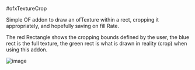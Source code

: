 #ofxTextureCrop

Simple OF addon to draw an ofTexture within a rect, cropping it appropriately, and hopefully saving on fill Rate.

The red Rectangle shows the cropping bounds defined by the user, the blue rect is the full texture, the green rect is what is drawn in reality (crop) when using this addon.


![image](http://farm9.staticflickr.com/8211/8390319671_980ea5ba9c.jpg)

